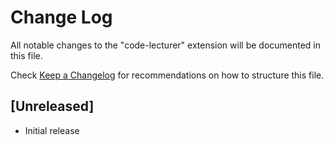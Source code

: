 # Change Log

All notable changes to the "code-lecturer" extension will be documented in this file.

Check [Keep a Changelog](http://keepachangelog.com/) for recommendations on how to structure this file.

## [Unreleased]

- Initial release